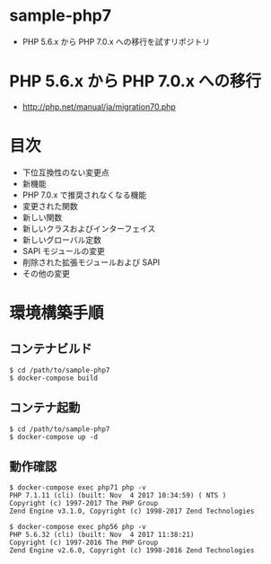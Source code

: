 # sample-php7

- PHP 5.6.x から PHP 7.0.x への移行を試すリポジトリ

# PHP 5.6.x から PHP 7.0.x への移行
- http://php.net/manual/ja/migration70.php

# 目次

- 下位互換性のない変更点
- 新機能
- PHP 7.0.x で推奨されなくなる機能
- 変更された関数
- 新しい関数
- 新しいクラスおよびインターフェイス
- 新しいグローバル定数
- SAPI モジュールの変更
- 削除された拡張モジュールおよび SAPI
- その他の変更

# 環境構築手順

## コンテナビルド
```shell
$ cd /path/to/sample-php7
$ docker-compose build
```

## コンテナ起動
```shell
$ cd /path/to/sample-php7
$ docker-compose up -d
```

## 動作確認
```shell
$ docker-compose exec php71 php -v
PHP 7.1.11 (cli) (built: Nov  4 2017 10:34:59) ( NTS )
Copyright (c) 1997-2017 The PHP Group
Zend Engine v3.1.0, Copyright (c) 1998-2017 Zend Technologies

$ docker-compose exec php56 php -v
PHP 5.6.32 (cli) (built: Nov  4 2017 11:38:21)
Copyright (c) 1997-2016 The PHP Group
Zend Engine v2.6.0, Copyright (c) 1998-2016 Zend Technologies
```